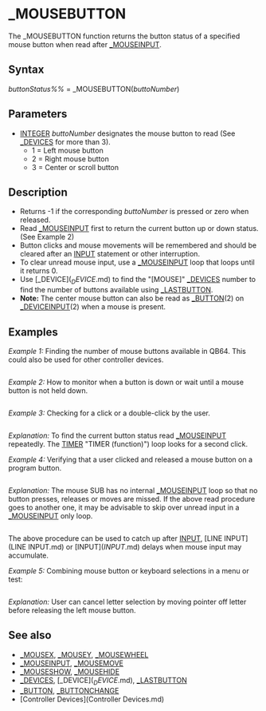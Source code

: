 # _MOUSEBUTTON

The _MOUSEBUTTON function returns the button status of a specified mouse button when read after [_MOUSEINPUT](_MOUSEINPUT.md).

  

## Syntax

*buttonStatus%%* = _MOUSEBUTTON(*buttoNumber*)
  

## Parameters

* [INTEGER](INTEGER.md) *buttoNumber* designates the mouse button to read (See [_DEVICES](_DEVICES.md) for more than 3).
	+ 1 = Left mouse button
	+ 2 = Right mouse button
	+ 3 = Center or scroll button

  

## Description

* Returns -1 if the corresponding *buttoNumber* is pressed or zero when released.
* Read [_MOUSEINPUT](_MOUSEINPUT.md) first to return the current button up or down status. (See Example 2)
* Button clicks and mouse movements will be remembered and should be cleared after an [INPUT](INPUT.md) statement or other interruption.
* To clear unread mouse input, use a [_MOUSEINPUT](_MOUSEINPUT.md) loop that loops until it returns 0.
* Use [_DEVICE$](_DEVICE$.md) to find the "[MOUSE]" [_DEVICES](_DEVICES.md) number to find the number of buttons available using [_LASTBUTTON](_LASTBUTTON.md).
* **Note:** The center mouse button can also be read as [_BUTTON](_BUTTON.md)(2) on [_DEVICEINPUT](_DEVICEINPUT.md)(2) when a mouse is present.

  

## Examples

*Example 1:* Finding the number of mouse buttons available in QB64. This could also be used for other controller devices.

``` [FOR](FOR.md) d = 1 [TO](TO.md) [_DEVICES](_DEVICES.md)  'number of input devices found   dev$ = [_DEVICE$](_DEVICE$.md)(d)   [IF](IF.md) [INSTR](INSTR.md)(dev$, "[MOUSE]") [THEN](THEN.md) buttons = [_LASTBUTTON](_LASTBUTTON.md)(d): [EXIT](EXIT.md) [FOR](FOR.md) [NEXT](NEXT.md) [PRINT](PRINT.md) buttons; "mouse buttons available"  
```

  

*Example 2:* How to monitor when a button is down or wait until a mouse button is not held down.

``` [PRINT](PRINT.md) "Hold down the left mouse button until you want to quit!" DO     i = [_MOUSEINPUT](_MOUSEINPUT.md) ' read #1     [IF](IF.md) _MOUSEBUTTON(1) [THEN](THEN.md) [PRINT](PRINT.md) "Left button down!": [EXIT DO](EXIT DO.md) [LOOP](LOOP.md) [DO](DO.md) '                                                      need to wait     i = [_MOUSEINPUT](_MOUSEINPUT.md) '  read #2                         until the mouse [LOOP](LOOP.md) [UNTIL](UNTIL.md) [NOT](NOT.md) _MOUSEBUTTON(1) '                       button is released  [PRINT](PRINT.md) "DONE!"  
```

  

*Example 3:* Checking for a click or a double-click by the user.

``` [DO](DO.md)  'main program loop    [DO](DO.md) [WHILE](WHILE.md) [_MOUSEINPUT](_MOUSEINPUT.md)                'check mouse status     buttondown = _MOUSEBUTTON(1)   [LOOP](LOOP.md)   [DO](DO.md) [WHILE](WHILE.md) buttondown                 'check for button release     i = [_MOUSEINPUT](_MOUSEINPUT.md)     buttondown = _MOUSEBUTTON(1)     Click = 1   [LOOP](LOOP.md)    [IF](IF.md) Click = 1 [THEN](THEN.md)                   'if button was pressed and released     t = [TIMER](TIMER.md) "TIMER (function)") + .3     [DO](DO.md) [WHILE](WHILE.md) [TIMER](TIMER.md) "TIMER (function)") < t      'check for a second press within .3 seconds       i = [_MOUSEINPUT](_MOUSEINPUT.md)       [IF](IF.md) _MOUSEBUTTON(1) [THEN](THEN.md) Click = 2: [EXIT DO](EXIT DO.md)     [LOOP](LOOP.md)     [IF](IF.md) Click = 2 [THEN](THEN.md) [PRINT](PRINT.md) "Double click" [ELSE](ELSE.md) [PRINT](PRINT.md) "Click"   [END IF](END IF.md)   Click = 0: buttondown = 0            'reset where needed [LOOP](LOOP.md) [UNTIL](UNTIL.md) [INKEY$](INKEY$.md) = [CHR$](CHR$.md)(27)  
```

*Explanation:* To find the current button status read [_MOUSEINPUT](_MOUSEINPUT.md) repeatedly. The [TIMER](TIMER.md) "TIMER (function)") loop looks for a second click.
  

*Example 4:* Verifying that a user clicked and released a mouse button on a program button.

``` [SCREEN](SCREEN.md) 12 [LINE](LINE.md) (250, 250)-(300, 300), 14, BF  [DO](DO.md)   Mouser mx, my, mb   [IF](IF.md) mb [THEN](THEN.md)     [IF](IF.md) mx >= 250 [AND](AND.md) "AND (boolean)") my >= 250 [AND](AND.md) "AND (boolean)") mx <= 300 [AND](AND.md) "AND (boolean)") my <= 300 [THEN](THEN.md) 'button down       [DO](DO.md) [WHILE](WHILE.md) mb 'wait for button release         Mouser mx, my, mb       [LOOP](LOOP.md)       'verify mouse still in box area       [IF](IF.md) mx >= 250 [AND](AND.md) "AND (boolean)") my >= 250 [AND](AND.md) "AND (boolean)") mx <= 300 [AND](AND.md) "AND (boolean)") my <= 300 [THEN](THEN.md) [PRINT](PRINT.md) "Click verified on yellow box!"     [END IF](END IF.md)   [END IF](END IF.md) [LOOP](LOOP.md)  [SUB](SUB.md) Mouser (x, y, b) mi = [_MOUSEINPUT](_MOUSEINPUT.md) b = _MOUSEBUTTON(1) x = [_MOUSEX](_MOUSEX.md) y = [_MOUSEY](_MOUSEY.md) [END SUB](END SUB.md)  
```

*Explanation:* The mouse SUB has no internal [_MOUSEINPUT](_MOUSEINPUT.md) loop so that no button presses, releases or moves are missed.
If the above read procedure goes to another one, it may be advisable to skip over unread input in a [_MOUSEINPUT](_MOUSEINPUT.md) only loop.

``` [SUB](SUB.md) Catchup [DO](DO.md) [WHILE](WHILE.md) [_MOUSEINPUT](_MOUSEINPUT.md): [LOOP](LOOP.md)  [END SUB](END SUB.md)  
```

The above procedure can be used to catch up after [INPUT](INPUT.md), [LINE INPUT](LINE INPUT.md) or [INPUT$](INPUT$.md) delays when mouse input may accumulate.
  

*Example 5:* Combining mouse button or keyboard selections in a menu or test:

``` [DO](DO.md) 'main program loop in demo only   [LOCATE](LOCATE.md) 10, 10: [PRINT](PRINT.md) "A" 'position A, B & C in same position on every question   [LOCATE](LOCATE.md) 12, 10: [PRINT](PRINT.md) "B"   [LOCATE](LOCATE.md) 14, 10: [PRINT](PRINT.md) "C" 'demo only    [DO](DO.md): [_LIMIT](_LIMIT.md) 10 'get user answer loop     [DO](DO.md) [WHILE](WHILE.md) [_MOUSEINPUT](_MOUSEINPUT.md): [LOOP](LOOP.md) 'read mouse     K$ = [UCASE$](UCASE$.md)([INKEY$](INKEY$.md)) 'read keypresses also     x% = [_MOUSEX](_MOUSEX.md)     y% = [_MOUSEY](_MOUSEY.md)     Lclick = _MOUSEBUTTON(1)      [LOCATE](LOCATE.md) 20, 10: [PRINT](PRINT.md) x%, y%, Lclick 'only used to find mouse coordinates     [IF](IF.md) x% = 10 [AND](AND.md) "AND (boolean)") y% = 10 [AND](AND.md) "AND (boolean)") Lclick [THEN](THEN.md) 'position clicked       DO         i = [_MOUSEINPUT](_MOUSEINPUT.md)         x% = [_MOUSEX](_MOUSEX.md)         y% = [_MOUSEY](_MOUSEY.md)       [LOOP](LOOP.md) [WHILE](WHILE.md) _MOUSEBUTTON(1)       [IF](IF.md) x% = 10 [AND](AND.md) "AND (boolean)") y% = 10 [THEN](THEN.md) K$ = "A" 'position released     [END IF](END IF.md)     [IF](IF.md) x% = 10 [AND](AND.md) "AND (boolean)") y% = 12 [AND](AND.md) "AND (boolean)") Lclick [THEN](THEN.md) 'position clicked       DO         i = [_MOUSEINPUT](_MOUSEINPUT.md)         x% = [_MOUSEX](_MOUSEX.md)         y% = [_MOUSEY](_MOUSEY.md)       [LOOP](LOOP.md) [WHILE](WHILE.md) _MOUSEBUTTON(1)       [IF](IF.md) x% = 10 [AND](AND.md) "AND (boolean)") y% = 12 [THEN](THEN.md) K$ = "B" 'position released     [END IF](END IF.md)     [IF](IF.md) x% = 10 [AND](AND.md) "AND (boolean)") y% = 14 [AND](AND.md) "AND (boolean)") Lclick [THEN](THEN.md) 'position clicked       DO         i = [_MOUSEINPUT](_MOUSEINPUT.md)         x% = [_MOUSEX](_MOUSEX.md)         y% = [_MOUSEY](_MOUSEY.md)       [LOOP](LOOP.md) [WHILE](WHILE.md) _MOUSEBUTTON(1)       [IF](IF.md) x% = 10 [AND](AND.md) "AND (boolean)") y% = 14 [THEN](THEN.md) K$ = "C" 'position released     [END IF](END IF.md)   [LOOP](LOOP.md) [UNTIL](UNTIL.md) K$ = "A" [OR](OR.md) "OR (boolean)") K$ = "B" [OR](OR.md) "OR (boolean)") K$ = "C" '[GOTO](GOTO.md) next question    [IF](IF.md) [LEN](LEN.md)(K$) [THEN](THEN.md) 'DEMO ONLY     [LOCATE](LOCATE.md) 22, 35: [PRINT](PRINT.md) "  Answer = "; K$ 'display user answer at location     [_DELAY](_DELAY.md) 2 'allow time for user to view answer     [LOCATE](LOCATE.md) 22, 35: [PRINT](PRINT.md) "SELECT AGAIN"     K$ = "" 'reset K$   [END IF](END IF.md) [LOOP](LOOP.md) 'DEMO only loop use red X box to quit  
```

*Explanation:* User can cancel letter selection by moving pointer off letter before releasing the left mouse button.
  

## See also

* [_MOUSEX](_MOUSEX.md), [_MOUSEY](_MOUSEY.md), [_MOUSEWHEEL](_MOUSEWHEEL.md)
* [_MOUSEINPUT](_MOUSEINPUT.md), [_MOUSEMOVE](_MOUSEMOVE.md)
* [_MOUSESHOW](_MOUSESHOW.md), [_MOUSEHIDE](_MOUSEHIDE.md)
* [_DEVICES](_DEVICES.md), [_DEVICE$](_DEVICE$.md), [_LASTBUTTON](_LASTBUTTON.md)
* [_BUTTON](_BUTTON.md), [_BUTTONCHANGE](_BUTTONCHANGE.md)
* [Controller Devices](Controller Devices.md)

  

